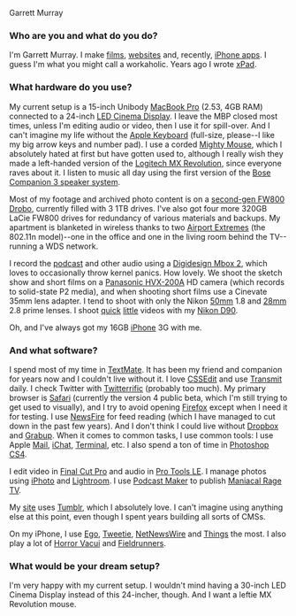 Garrett Murray

### Who are you and what do you do?

I'm Garrett Murray. I make [films](http://foreversnotsolong.com/ "Official site for the movie 'Forever's Not So Long'."), [websites](http://pinchzoom.com/ "Garrett and Brian make websites.") and, recently, [iPhone apps][ego]. I guess I'm what you might call a workaholic. Years ago I wrote [xPad][].

### What hardware do you use?

My current setup is a 15-inch Unibody [MacBook Pro][macbook-pro] (2.53, 4GB RAM) connected to a 24-inch [LED Cinema Display][cinema-display]. I leave the MBP closed most times, unless I'm editing audio or video, then I use it for spill-over. And I can't imagine my life without the [Apple Keyboard][keyboard] (full-size, please--I like my big arrow keys and number pad). I use a corded [Mighty Mouse][mighty-mouse], which I absolutely hated at first but have gotten used to, although I really wish they made a left-handed version of the [Logitech MX Revolution][mx-revolution], since everyone raves about it. I listen to music all day using the first version of the [Bose Companion 3 speaker system][companion-3].

Most of my footage and archived photo content is on a [second-gen FW800 Drobo][drobo], currently filled with 3 1TB drives. I've also got four more 320GB LaCie FW800 drives for redundancy of various materials and backups. My apartment is blanketed in wireless thanks to two [Airport Extremes][airport-extreme] (the 802.11n model)--one in the office and one in the living room behind the TV--running a WDS network.

I record the [podcast](http://maniacalragepodcast.com/ "A podcast by Garrett and Shawn.") and other audio using a [Digidesign Mbox 2][mbox], which loves to occasionally throw kernel panics. How lovely. We shoot the sketch show and short films on a [Panasonic HVX-200A][ag-hvx200a] HD camera (which records to solid-state P2 media), and when shooting short films use a Cinevate 35mm lens adapter. I tend to shoot with only the Nikon [50mm][af-50mm] 1.8 and [28mm][af-28mm] 2.8 prime lenses. I shoot [quick](http://www.flickr.com/photos/garrettmurray/2927448272 "Garrett's video, 'My Day, Yesterday' on Flickr.") [little](http://www.flickr.com/photos/garrettmurray/2948938889 "Garrett's video, 'My Day, Yesterday: Going to Vegas' on Flickr.") videos with my [Nikon D90][d90].

Oh, and I've always got my 16GB [iPhone][] 3G with me.

### And what software?

I spend most of my time in [TextMate][]. It has been my friend and companion for years now and I couldn't live without it. I love [CSSEdit][] and use [Transmit][] daily. I check Twitter with [Twitterrific][] (probably too much). My primary browser is [Safari][] (currently the version 4 public beta, which I'm still trying to get used to visually), and I try to avoid opening [Firefox][] except when I need it for testing. I use [NewsFire][] for feed reading (which I have managed to cut down in the past few years). And I don't think I could live without [Dropbox][] and [Grabup][]. When it comes to common tasks, I use common tools: I use Apple [Mail][], [iChat][], [Terminal][], etc. I also spend a ton of time in [Photoshop CS4][photoshop].

I edit video in [Final Cut Pro][final-cut-pro] and audio in [Pro Tools LE][pro-tools-le]. I manage photos using [iPhoto][] and [Lightroom][]. I use [Podcast Maker][podcast-maker] to publish [Maniacal Rage TV](http://maniacalragepodcast.com/ "A podcast by Garrett and Shawn.").

My [site](http://maniacalrage.net "Garrett's website.") uses [Tumblr][], which I absolutely love. I can't imagine using anything else at this point, even though I spent years building all sorts of CMSs.

On my iPhone, I use [Ego][], [Tweetie][], [NetNewsWire][netnewswire-iphone] and [Things][things-iphone] the most. I also play a lot of [Horror Vacui][horror-vacui] and [Fieldrunners][].

### What would be your dream setup?

I'm very happy with my current setup. I wouldn't mind having a 30-inch LED Cinema Display instead of this 24-incher, though. And I want a leftie MX Revolution mouse.

[ego]: http://www.ego-app.com/ "An iPhone applications for checking web statistics."
[xpad]: http://www.getxpad.com/ "A flexible notepad for the Mac."
[macbook-pro]: http://www.apple.com/macbookpro/ "The popular Intel-based Mac laptop."
[cinema-display]: http://www.apple.com/displays/cinema/ "The LCD display line."
[keyboard]: http://www.apple.com/keyboard/ "The slim keyboard for Macs."
[mighty-mouse]: http://www.apple.com/mightymouse/ "The wireless mouse with the nipple."
[mx-revolution]: http://www.logitech.com/index.cfm/mice_pointers/mice/devices/130&amp;cl=us,en "A popular wireless laser mouse."
[companion-3]: http://www.bose.com/controller?url=/shop_online/speakers/computer_speakers/companion_3/index.jsp "Three-piece stereo speakers for computers."
[drobo]: http://drobo.com/Products/drobo.html "A nice hardware-based backup system."
[airport-extreme]: http://www.apple.com/airportextreme/ "A wireless access point."
[mbox]: http://www.digidesign.com/index.cfm?langid=100&amp;navid=29&amp;itemid=4893 "A USB-powered audio/MIDI production system."
[ag-hvx200a]: http://catalog2.panasonic.com/webapp/wcs/stores/servlet/ModelDetail?storeId=11201&amp;catalogId=13051&amp;itemId=243668&amp;surfModel=AG-HVX200A "A HD video camera."
[af-50mm]: http://www.nikonusa.com/Find-Your-Nikon/ProductDetail.page?pid=2137 "A lens for SLR cameras."
[af-28mm]: http://www.nikonusa.com/Find-Your-Nikon/Product/Camera-Lenses/1922/AF-NIKKOR-28mm-f%252F2.8D.html "A lens for SLR cameras."
[d90]: http://www.nikonusa.com/Find-Your-Nikon/Product/Digital-SLR/25446/D90.html "A 12.3 megapixel digital SLR camera."
[iphone]: http://www.apple.com/iphone/ "C'mon, you know what this is."
[textmate]: http://macromates.com/ "A very popular text editor for the Mac."
[cssedit]: http://macrabbit.com/cssedit/ "A stylesheet editor for the Mac."
[transmit]: http://panic.com/transmit/ "An FTP/SFTP client for the Mac."
[twitterrific]: http://iconfactory.com/software/twitterrific "A popular Twitter Mac client."
[safari]: http://www.apple.com/safari/ "A fast web browser."
[firefox]: http://mozilla.com/firefox/ "The very popular open source web browser."
[newsfire]: http://www.newsfirex.com/ "A popular feed reader for the Mac."
[dropbox]: http://getdropbox.com/ "Online syncing and storage."
[grabup]: http://www.grabup.com/ "A screenshot sharing service."
[mail]: http://www.apple.com/macosx/features/mail.html "The default Mac OS X mail client."
[ichat]: http://www.apple.com/macosx/features/ichat.html "An AIM/Jabber client included with Mac OS X."
[terminal]: http://www.apple.com/macosx/technology/unix.html "The console application for OS X."
[photoshop]: http://adobe.com/products/photoshop/ "The infamous graphic editor."
[final-cut-pro]: http://www.apple.com/finalcutstudio/finalcutpro/ "A nonlinear video editor."
[pro-tools-le]: http://digidesign.com/index.cfm?navid=28 "The LE version of the studio system software."
[iphoto]: http://www.apple.com/ilife/iphoto/ "Photo management software for the Mac."
[lightroom]: http://www.adobe.com/products/photoshoplightroom/ "Photo management and editing software."
[podcast-maker]: http://www.lemonzdream.com/podcastmaker/ "A podcast feed creation application for the Mac."
[tumblr]: http://www.tumblr.com/ "An online personal publishing platform."
[ego]: http://www.ego-app.com/ "An iPhone applications for checking web statistics."
[tweetie]: http://atebits.com/software/tweetie/ "A very popular Twitter client for the iPhone."
[netnewswire-iphone]: http://newsgator.com/individuals/netnewswireiphone/ "A popular feed reader for the iPhone."
[things-iphone]: http://culturedcode.com/things/iphone/ "A popular task management application for the iPhone."
[horror-vacui]: http://www.shauninman.com/horrorvacui/ "A two-player abstract strategy board game for the iPhone."
[fieldrunners]: http://fieldrunners.com/ "A very popular tower defense-style game for the iPhone."
